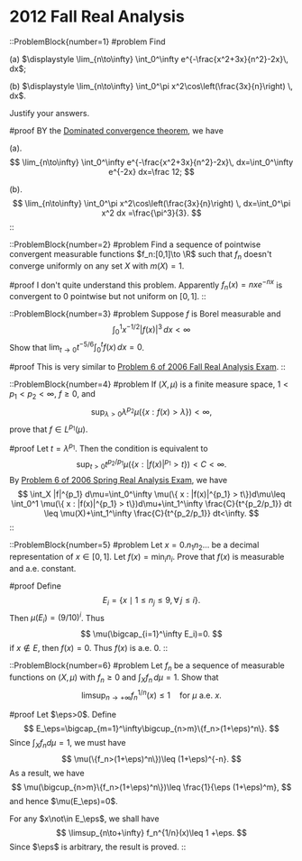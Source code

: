 # 2012 Fall Real Analysis

::ProblemBlock{number=1}
#problem
Find

(a) $\displaystyle \lim_{n\to\infty} \int_0^\infty e^{-\frac{x^2+3x}{n^2}-2x}\, dx$;

(b) $\displaystyle \lim_{n\to\infty} \int_0^\pi x^2\cos\left(\frac{3x}{n}\right) \, dx$.

Justify your answers.

#proof
BY the [Dominated convergence theorem](https://en.wikipedia.org/wiki/Dominated_convergence_theorem),
we have 

(a).
$$
\lim_{n\to\infty} \int_0^\infty e^{-\frac{x^2+3x}{n^2}-2x}\, dx=\int_0^\infty e^{-2x} dx=\frac 12;
$$

(b).
$$
\lim_{n\to\infty} \int_0^\pi x^2\cos\left(\frac{3x}{n}\right) \, dx=\int_0^\pi x^2 dx =\frac{\pi^3}{3}.
$$
::

::ProblemBlock{number=2}
#problem
Find a sequence of pointwise convergent measurable functions $f_n:[0,1]\to \R$ such that $f_n$ doesn't converge uniformly on any set $X$ with $m(X)=1$.

#proof
I don't quite understand this problem. Apparently $f_n(x)=nxe^{-nx}$ is convergent to $0$ pointwise but not uniform on $[0,1]$.
::

::ProblemBlock{number=3}
#problem
Suppose $f$ is Borel measurable and
$$
\int_0^1 x^{-1/2}|f(x)|^3\, dx < \infty
$$
Show that $\displaystyle \lim_{t\to 0} t^{-5/6}\int_0^t f(x)\, dx = 0$.

#proof
This is very similar to [Problem 6 of 2006 Fall Real Analysis Exam](/posts/real-analysis/2006-fall).
::

::ProblemBlock{number=4}
#problem
If $(X,\mu)$ is a finite measure space, $1<p_1<p_2<\infty$, $f\geq 0$, and
$$
\sup_{\lambda>0} \lambda^{p_2}\mu(\{ x : f(x) > \lambda\}) < \infty,
$$
prove that $f\in L^{p_1}(\mu)$.

#proof
Let $t=\lambda^{p_1}$. Then the condition is equivalent to 
$$
\sup_{t>0} t^{p_2/p_1}\mu(\{ x : |f(x)|^{p_1} > t\}) <C< \infty.
$$
By [Problem 6 of 2006 Spring Real Analysis Exam](/posts/real-analysis/2006-spring), we have 
$$
\int_X |f|^{p_1} d\mu=\int_0^\infty \mu(\{ x : |f(x)|^{p_1} > t\})d\mu\leq 
\int_0^1 \mu(\{ x : |f(x)|^{p_1} > t\})d\mu+\int_1^\infty \frac{C}{t^{p_2/p_1}} dt
\leq \mu(X)+\int_1^\infty \frac{C}{t^{p_2/p_1}} dt<\infty.
$$
::

::ProblemBlock{number=5}
#problem
Let $x = 0.n_1n_2\ldots$ be a decimal representation of $x\in [0,1]$. Let $f(x)=\min_i n_i$. Prove that $f(x)$ is measurable and a.e. constant.

#proof
Define 
$$
E_i=\{x\mid 1\leq n_j\leq 9, \forall\,j\leq i\}.
$$
Then $\mu(E_i)=(9/10)^i$. Thus 
$$
\mu(\bigcap_{i=1}^\infty E_i)=0.
$$
if $x\not\in E$, then $f(x)=0$. Thus $f(x)$ is a.e. $0$.
::

::ProblemBlock{number=6}
#problem
Let $f_n$ be a sequence of measurable functions on $(X,\mu)$ with $f_n\geq 0$ and $\int_X f_n\, d\mu=1$. Show that
$$
\limsup_{n\to+\infty} f_n^{1/n}(x)\leq 1 \quad \text{for } \mu \text{ a.e. } x.
$$

#proof
Let $\eps>0$. Define
$$
E_\eps=\bigcap_{m=1}^\infty\bigcup_{n>m}\{f_n>(1+\eps)^n\}.
$$
Since $\int_X f_nd\mu=1$, we must have 
$$
\mu(\{f_n>(1+\eps)^n\})\leq (1+\eps)^{-n}.
$$
As a result, we have 
$$
\mu(\bigcup_{n>m}\{f_n>(1+\eps)^n\})\leq \frac{1}{\eps (1+\eps)^m},
$$
and hence 
$\mu(E_\eps)=0$. 

For any $x\not\in E_\eps$, we shall have 
$$
\limsup_{n\to+\infty} f_n^{1/n}(x)\leq 1 +\eps.
$$
Since $\eps$ is arbitrary, the result is proved.
::